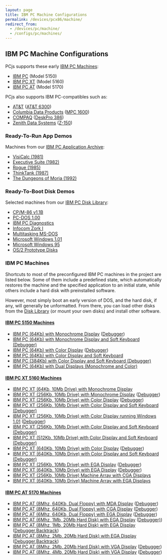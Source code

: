```yaml
---
layout: page
title: IBM PC Machine Configurations
permalink: /devices/pcx86/machine/
redirect_from:
  - /devices/pc/machine/
  - /configs/pc/machines/
---
```


IBM PC Machine Configurations
---

PCjs supports these early [IBM PC Machines](#ibm-pc-machines):

* [IBM PC](/devices/pcx86/machine/5150/) (Model 5150)
* [IBM PC XT](/devices/pcx86/machine/5160/) (Model 5160)
* [IBM PC AT](/devices/pcx86/machine/5170/) (Model 5170)

PCjs also supports IBM PC-compatibles such as:

* [AT&amp;T](/devices/pcx86/machine/att/) ([AT&amp;T 6300](/devices/pcx86/machine/att/6300/))
* [Columbia Data Products](/devices/pcx86/machine/cdp/) ([MPC 1600](/devices/pcx86/machine/cdp/mpc1600/cga/640kb/))
* [COMPAQ](/devices/pcx86/machine/compaq/) ([DeskPro 386](/devices/pcx86/machine/compaq/deskpro386/))
* [Zenith Data Systems](/devices/pcx86/machine/zenith/) ([Z-150](/devices/pcx86/machine/zenith/z150/cga/640kb/))

### Ready-To-Run App Demos

Machines from our [IBM PC Application Archive](/apps/pcx86/):

* [VisiCalc (1981)](/apps/pcx86/1981/visicalc/)
* [Executive Suite (1982)](/apps/pcx86/1982/esuite/)
* [Rogue (1985)](/apps/pcx86/1985/rogue/)
* [ThinkTank (1987)](/apps/pcx86/1987/thinktank/)
* [The Dungeons of Moria (1992)](/apps/pcx86/1992/moria/)

### Ready-To-Boot Disk Demos

Selected machines from our [IBM PC Disk Library](/disks/pcx86/):

* [CP/M-86 v1.1B](/disks/pcx86/cpm/1.1b/)
* [PC-DOS 1.00](/disks/pcx86/dos/ibm/1.00/)
* [IBM PC Diagnostics](/disks/pcx86/diags/ibm/2.20/)
* [Infocom Zork I](/disks/pcx86/games/infocom/zork1/)
* [Multitasking MS-DOS](/disks/pcx86/dos/microsoft/4.0M/)
* [Microsoft Windows 1.01](/disks/pcx86/windows/1.01/)
* [Microsoft Windows 95](/disks/pcx86/windows/win95/4.00.950/)
* [OS/2 Prototype Disks](/disks/pcx86/os2/misc/)

### IBM PC Machines

Shortcuts to most of the preconfigured IBM PC machines in the project are listed below.  Some of them include
a predefined state, which automatically restores the machine and the specified application to an initial
state, while others include a hard disk with preinstalled software.

However, most simply boot an early version of DOS, and the hard disk, if any, will generally be unformatted.
From there, you can load other disks from the [Disk Library](/disks/pcx86/) (or mount your own disks) and install
other software.

#### [IBM PC 5150 Machines](/devices/pcx86/machine/5150/)

* [IBM PC (64Kb) with Monochrome Display](/devices/pcx86/machine/5150/mda/64kb/) ([Debugger](/devices/pcx86/machine/5150/mda/64kb/debugger/))
* [IBM PC (64Kb) with Monochrome Display and Soft Keyboard (Debugger)](/devices/pcx86/machine/5150/mda/64kb/softkbd/)
* [IBM PC (64Kb) with Color Display](/devices/pcx86/machine/5150/cga/64kb/donkey/) ([Debugger](/devices/pcx86/machine/5150/cga/64kb/donkey/debugger/))
* [IBM PC (64Kb) with Color Display and Soft Keyboard](/devices/pcx86/machine/5150/cga/64kb/softkbd/)
* [IBM PC (384Kb) with Color Display and Soft Keyboard (Debugger)](/devices/pcx86/machine/5150/cga/384kb/softkbd/)
* [IBM PC (64Kb) with Dual Displays (Monochrome and Color)](/devices/pcx86/machine/5150/dual/64kb/)

#### [IBM PC XT 5160 Machines](/devices/pcx86/machine/5160/)

* [IBM PC XT (64Kb, 10Mb Drive) with Monochrome Display](/devices/pcx86/machine/5160/mda/64kb/softkbd/)
* [IBM PC XT (256Kb, 10Mb Drive) with Monochrome Display](/devices/pcx86/machine/5160/mda/256kb/) ([Debugger](/devices/pcx86/machine/5160/mda/256kb/debugger/))
* [IBM PC XT (256Kb, 10Mb Drive) with Color Display](/devices/pcx86/machine/5160/cga/256kb/demo/) ([Debugger](/devices/pcx86/machine/5160/cga/256kb/demo/debugger/))
* [IBM PC XT (256Kb, 10Mb Drive) with Color Display and Soft Keyboard (Debugger)](/devices/pcx86/machine/5160/cga/256kb/softkbd/)
* [IBM PC XT (256Kb, 10Mb Drive) with Color Display running Windows 1.01](/devices/pcx86/machine/5160/cga/256kb/win101/) ([Debugger](/devices/pcx86/machine/5160/cga/256kb/win101/debugger/))
* [IBM PC XT (256Kb, 10Mb Drive) with Color Display and Soft Keyboard (Debugger)](/devices/pcx86/machine/5160/cga/256kb/win101/softkbd/)
* [IBM PC XT (512Kb, 10Mb Drive) with Color Display and Soft Keyboard (Debugger)](/devices/pcx86/machine/5160/cga/512kb/win101/softkbd/)
* [IBM PC XT (640Kb, 10Mb Drive) with Color Display](/devices/pcx86/machine/5160/cga/640kb/) ([Debugger](/devices/pcx86/machine/5160/cga/640kb/debugger/))
* [IBM PC XT (640Kb, 10Mb Drive) with Color Display and Soft Keyboard (Debugger)](/devices/pcx86/machine/5160/cga/640kb/softkbd/)
* [IBM PC XT (256Kb, 10Mb Drive) with EGA Display](/devices/pcx86/machine/5160/ega/256kb/) ([Debugger](/devices/pcx86/machine/5160/ega/256kb/debugger/))
* [IBM PC XT (640Kb, 10Mb Drive) with EGA Display](/devices/pcx86/machine/5160/ega/640kb/) ([Debugger](/devices/pcx86/machine/5160/ega/640kb/debugger/))
* [IBM PC XT (256Kb, 10Mb Drive) Machine Array with CGA Displays](/devices/pcx86/machine/5160/cga/256kb/array/)
* [IBM PC XT (640Kb, 10Mb Drive) Machine Array with EGA Displays](/devices/pcx86/machine/5160/ega/640kb/array/)

#### [IBM PC AT 5170 Machines](/devices/pcx86/machine/5170/)

* [IBM PC AT (8Mhz, 640Kb, Dual Floppy) with MDA Display](/devices/pcx86/machine/5170/mda/640kb/rev3/) ([Debugger](/devices/pcx86/machine/5170/mda/640kb/rev3/debugger/))
* [IBM PC AT (8Mhz, 640Kb, Dual Floppy) with CGA Display](/devices/pcx86/machine/5170/cga/640kb/rev3/) ([Debugger](/devices/pcx86/machine/5170/cga/640kb/rev3/debugger/))
* [IBM PC AT (6Mhz, 640Kb, Dual Floppy) with EGA Display](/devices/pcx86/machine/5170/ega/640kb/rev1/) ([Debugger](/devices/pcx86/machine/5170/ega/640kb/rev1/debugger/))
* [IBM PC AT (6Mhz, 1Mb, 20Mb Hard Disk) with EGA Display](/devices/pcx86/machine/5170/ega/1152kb/rev1/) ([Debugger)](/devices/pcx86/machine/5170/ega/1152kb/rev1/debugger/))
* [IBM PC AT (8Mhz, 1Mb, 20Mb Hard Disk) with EGA Display](/devices/pcx86/machine/5170/ega/1152kb/rev3/) ([Debugger](/devices/pcx86/machine/5170/ega/1152kb/rev3/debugger/),[Backtrack](/devices/pcx86/machine/5170/ega/1152kb/rev3/debugger/backtrack/))
* [IBM PC AT (8Mhz, 2Mb, 20Mb Hard Disk) with EGA Display](/devices/pcx86/machine/5170/ega/2048kb/rev3/) ([Debugger](/devices/pcx86/machine/5170/ega/2048kb/rev3/debugger/),[Backtrack](/devices/pcx86/machine/5170/ega/2048kb/rev3/debugger/backtrack/))
* [IBM PC AT (8Mhz, 2Mb, 20Mb Hard Disk) with VGA Display](/devices/pcx86/machine/5170/vga/2048kb/) ([Debugger](/devices/pcx86/machine/5170/vga/2048kb/debugger/))
* [IBM PC AT (8Mhz, 4Mb, 20Mb Hard Disk) with VGA Display](/devices/pcx86/machine/5170/vga/4096kb/) ([Debugger](/devices/pcx86/machine/5170/vga/4096kb/debugger/))
